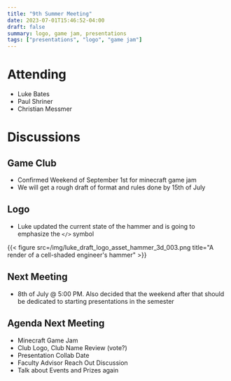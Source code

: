 ```yaml
---
title: "9th Summer Meeting"
date: 2023-07-01T15:46:52-04:00
draft: false
summary: logo, game jam, presentations
tags: ["presentations", "logo", "game jam"]
---
```


# Attending

- Luke Bates
- Paul Shriner
- Christian Messmer
  
# Discussions

## Game Club

- Confirmed Weekend of September 1st for minecraft game jam
- We will get a rough draft of format and rules done by 15th of July

## Logo

- Luke updated the current state of the hammer and is going to emphasize the `</>` symbol

{{< figure src=/img/luke_draft_logo_asset_hammer_3d_003.png title="A render of a cell-shaded engineer's hammer" >}}

## Next Meeting

- 8th of July @ 5:00 PM. Also decided that the weekend after that should be dedicated to starting presentations in the semester


## Agenda Next Meeting

- Minecraft Game Jam
- Club Logo, Club Name Review (vote?)
- Presentation Collab Date
- Faculty Advisor Reach Out Discussion
- Talk about Events and Prizes again

